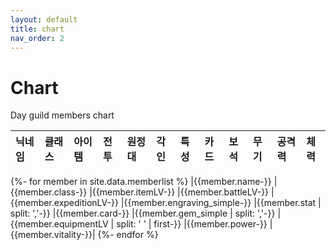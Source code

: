```yaml
---
layout: default
title: chart
nav_order: 2
---
```


# Chart

Day guild members chart

| 닉네임 | 클래스 | 아이템 | 전투 | 원정대 | 각인 | 특성 | 카드 | 보석 | 무기 | 공격력 | 체력 |
|:-------|:---|:-----|:----|:------|:------|:------|:------|:------|:------|:------|:------|
{%- for member in site.data.memberlist %}
|{{member.name-}}
|{{member.class-}}
|{{member.itemLV-}}
|{{member.battleLV-}}
|{{member.expeditionLV-}}
|{{member.engraving_simple-}}
|{{member.stat | split: ','-}}
|{{member.card-}}
|{{member.gem_simple | split: ','-}}
|{{member.equipmentLV | split: ' ' | first-}}
|{{member.power-}}
|{{member.vitality-}}|
{%- endfor %}
